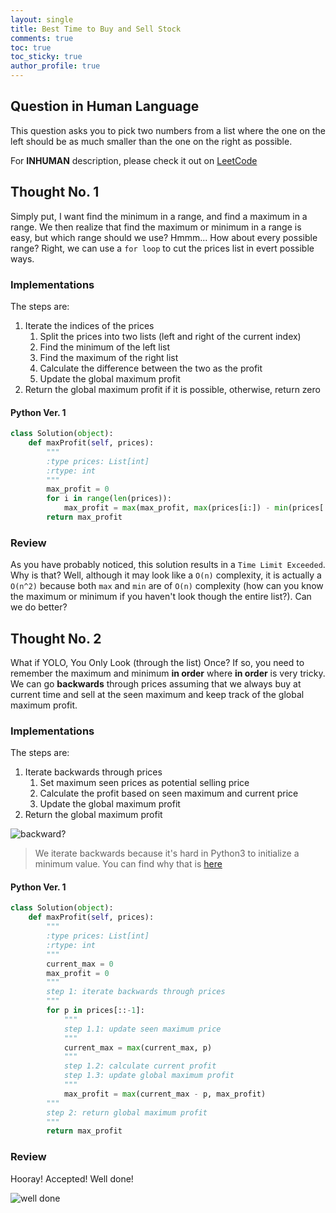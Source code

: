 ```yaml
---
layout: single
title: Best Time to Buy and Sell Stock
comments: true
toc: true
toc_sticky: true
author_profile: true
---
```


## Question in Human Language

This question asks you to pick two numbers from a list where the one on the left should be as much smaller than the one on the right as possible.

For **INHUMAN** description, please check it out on [LeetCode](https://leetcode.com/problems/best-time-to-buy-and-sell-stock/)

## Thought No. 1

Simply put, I want find the minimum in a range, and find a maximum in a range.
We then realize that find the maximum or minimum in a range is easy, but which range should we use?
Hmmm... How about every possible range? Right, we can use a `for loop` to cut the prices list
in evert possible ways.

### Implementations

The steps are:
1. Iterate the indices of the prices
    1. Split the prices into two lists (left and right of the current index)
    2. Find the minimum of the left list
    3. Find the maximum of the right list
    4. Calculate the difference between the two as the profit
    5. Update the global maximum profit
2. Return the global maximum profit if it is possible, otherwise, return zero

#### Python Ver. 1

```python
class Solution(object):
    def maxProfit(self, prices):
        """
        :type prices: List[int]
        :rtype: int
        """
        max_profit = 0
        for i in range(len(prices)):
            max_profit = max(max_profit, max(prices[i:]) - min(prices[:i]))
        return max_profit
```

### Review

As you have probably noticed, this solution results in a `Time Limit Exceeded`. Why is that?
Well, although it may look like a `O(n)` complexity, it is actually a `O(n^2)` because both
`max` and `min` are of `O(n)` complexity (how can you know the maximum or minimum if you haven't
look though the entire list?). Can we do better?

## Thought No. 2

What if YOLO, You Only Look (through the list) Once? If so, you need to remember the maximum
and minimum **in order** where **in order** is very tricky. We can go **backwards** through prices
assuming that we always buy at current time and sell at the seen maximum and keep track of the
global maximum profit.

### Implementations

The steps are:
1. Iterate backwards through prices
    1. Set maximum seen prices as potential selling price
    2. Calculate the profit based on seen maximum and current price
    3. Update the global maximum profit
2. Return the global maximum profit

![backward?](https://media.giphy.com/media/638KU8suvbVGo/giphy.gif)

> We iterate backwards because it's hard in Python3 to initialize a minimum value.
> You can find why that is [here](https://stackoverflow.com/questions/7604966/maximum-and-minimum-values-for-ints)

#### Python Ver. 1

```python
class Solution(object):
    def maxProfit(self, prices):
        """
        :type prices: List[int]
        :rtype: int
        """
        current_max = 0
        max_profit = 0
        """
        step 1: iterate backwards through prices
        """
        for p in prices[::-1]:
            """
            step 1.1: update seen maximum price
            """
            current_max = max(current_max, p)
            """
            step 1.2: calculate current profit
            step 1.3: update global maximum profit
            """
            max_profit = max(current_max - p, max_profit)
        """
        step 2: return global maximum profit
        """
        return max_profit
```

### Review

Hooray! Accepted! Well done!

![well done](https://media.giphy.com/media/vFKqnCdLPNOKc/giphy.gif)